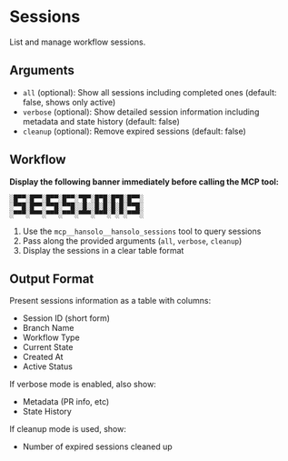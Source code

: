 # Sessions

List and manage workflow sessions.

## Arguments

- `all` (optional): Show all sessions including completed ones (default: false, shows only active)
- `verbose` (optional): Show detailed session information including metadata and state history (default: false)
- `cleanup` (optional): Remove expired sessions (default: false)

## Workflow

**Display the following banner immediately before calling the MCP tool:**

```
░█▀▀░█▀▀░█▀▀░█▀▀░▀█▀░█▀█░█▀█░█▀▀░
░▀▀█░█▀▀░▀▀█░▀▀█░░█░░█░█░█░█░▀▀█░
░▀▀▀░▀▀▀░▀▀▀░▀▀▀░▀▀▀░▀▀▀░▀░▀░▀▀▀░
```

1. Use the `mcp__hansolo__hansolo_sessions` tool to query sessions
2. Pass along the provided arguments (`all`, `verbose`, `cleanup`)
3. Display the sessions in a clear table format

## Output Format

Present sessions information as a table with columns:
- Session ID (short form)
- Branch Name
- Workflow Type
- Current State
- Created At
- Active Status

If verbose mode is enabled, also show:
- Metadata (PR info, etc)
- State History

If cleanup mode is used, show:
- Number of expired sessions cleaned up
